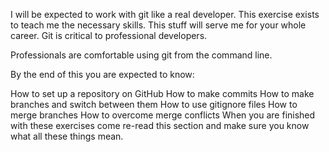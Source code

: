 I will be expected to work with git like a real developer. This exercise exists to teach me the necessary skills. This stuff will serve me for your whole career. Git is critical to professional developers.

Professionals are comfortable using git from the command line.

By the end of this you are expected to know:

How to set up a repository on GitHub
How to make commits
How to make branches and switch between them
How to use gitignore files
How to merge branches
How to overcome merge conflicts
When you are finished with these exercises come re-read this section and make sure you know what all these things mean.

